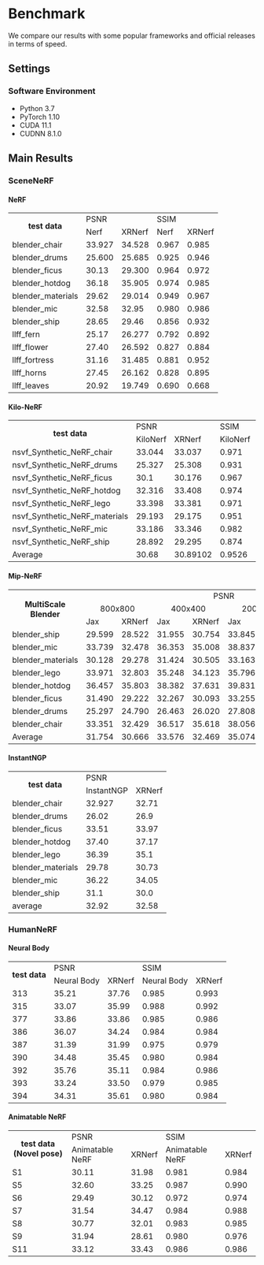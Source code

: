 # Benchmark

We compare our results with some popular frameworks and official releases in terms of speed.

## Settings

### Software Environment

- Python 3.7
- PyTorch 1.10
- CUDA 11.1
- CUDNN 8.1.0

## Main Results

### SceneNeRF

#### NeRF

<table>
	<tr>
	    <th rowspan="2">test data</th>
        <td colspan="2">PSNR</td>
        <td colspan="2">SSIM</td>
	</tr >
	<tr>
	    <td>Nerf</td>
	    <td>XRNerf</td>
	    <td>Nerf</td>
	    <td>XRNerf</td>
	</tr >
	<tr >
	    <td>blender_chair</td>
        <td>33.927</td> <td>34.528</td> <td>0.967</td> <td>0.985</td>
	</tr>
	<tr >
	    <td>blender_drums</td>
        <td>25.600</td> <td>25.685</td> <td>0.925</td> <td>0.946</td>
	</tr>    
	<tr >
	    <td>blender_ficus</td>
        <td>30.13</td> <td>29.300</td> <td>0.964</td> <td>0.972</td>
	</tr>    
	<tr >
	    <td>blender_hotdog</td>
        <td>36.18</td> <td>	35.905</td> <td>0.974</td> <td>0.985</td>
	</tr>
	<tr >
	    <td>blender_materials</td>
        <td>29.62</td> <td>	29.014</td> <td>0.949</td> <td>0.967</td>
	</tr>
	<tr >
	    <td>blender_mic</td>
        <td>32.58</td> <td>32.95</td> <td>0.980</td> <td>0.986</td>
	</tr>
	<tr >
	    <td>blender_ship</td>
        <td>28.65</td> <td>29.46</td> <td>0.856</td> <td>0.932</td>
	</tr>
	<tr >
	    <td>llff_fern</td>
        <td>25.17</td> <td>26.277</td> <td>0.792</td> <td>0.892</td>
	</tr>
	<tr >
	    <td>llff_flower</td>
        <td>27.40</td> <td>26.592</td> <td>0.827</td> <td>0.884</td>
	</tr>
	<tr >
	    <td>llff_fortress</td>
        <td>31.16</td> <td>31.485</td> <td>0.881</td> <td>0.952</td>
	</tr>
	<tr >
	    <td>llff_horns</td>
        <td>27.45</td> <td>26.162</td> <td>0.828</td> <td>0.895</td>
	</tr>
	<tr >
	    <td>llff_leaves</td>
        <td>20.92</td> <td>19.749</td> <td>0.690</td> <td>0.668</td>
	</tr>

</table>


#### Kilo-NeRF

<table>
	<tr>
	    <th rowspan="2">test data</th>
        <td colspan="2">PSNR</td>
        <td colspan="2">SSIM</td>
        <td colspan="2">elapsed_time(ms)</td>
	</tr >
	<tr>
	    <td>KiloNerf</td>
	    <td>XRNerf</td>
	    <td>KiloNerf</td>
	    <td>XRNerf</td>
	    <td>KiloNerf</td>
	    <td>XRNerf</td>        
	</tr >
	<tr >
	    <td>nsvf_Synthetic_NeRF_chair</td>
        <td>33.044</td> <td>33.037</td> <td>0.971</td> <td>0.979</td> <td>384.98</td> <td>407.78</td>
	</tr>
	<tr >
	    <td>nsvf_Synthetic_NeRF_drums</td>
        <td>25.327</td> <td>25.308</td> <td>0.931</td> <td>0.949</td> <td>413.03</td> <td>353.62</td>
	</tr>    
	<tr >
	    <td>nsvf_Synthetic_NeRF_ficus</td>
        <td>30.1</td> <td>30.176</td> <td>0.967</td> <td>0.975</td> <td>351.04</td> <td>337.22</td>
	</tr>    
	<tr >
	    <td>nsvf_Synthetic_NeRF_hotdog</td>
        <td>32.316</td> <td>33.408</td> <td>0.974</td> <td>0.986</td> <td>484.22</td> <td>491.49</td>
	</tr>
	<tr >
	    <td>nsvf_Synthetic_NeRF_lego</td>
        <td>33.398</td> <td>33.381</td> <td>0.971</td> <td>0.982</td> <td>379.1</td> <td>365.16</td>
	</tr>
	<tr >
	    <td>nsvf_Synthetic_NeRF_materials</td>
        <td>29.193</td> <td>29.175</td> <td>0.951</td> <td>0.966</td> <td>380.28</td> <td>358.57</td>
	</tr>
	<tr >
	    <td>nsvf_Synthetic_NeRF_mic</td>
        <td>33.186</td> <td>33.346</td> <td>0.982</td> <td>0.987</td> <td>370.31</td> <td>346.71</td>
	</tr>
	<tr >
	    <td>nsvf_Synthetic_NeRF_ship</td>
        <td>28.892</td> <td>29.295</td> <td>0.874</td> <td>0.933</td> <td>491.92</td> <td>488.35</td>
	</tr>
	<tr >
	    <td>Average</td>
        <td>30.68</td> <td>30.89102</td> <td>0.9526</td> <td>0.9697</td> <td>406.86</td> <td>393.61</td>
	</tr>

</table>

#### Mip-NeRF

<table>
	<tr>
	    <th rowspan="3">MultiScale Blender</th>
        <td align="center" colspan="8">PSNR</td>
	</tr >
	<tr>
	    <td align="center" colspan="2">800x800</td>
	    <td align="center" colspan="2">400x400</td>
	    <td align="center" colspan="2">200x200</td>
	    <td align="center" colspan="2">100x100</td>     
	</tr >    
	<tr>
	    <td>Jax</td>
	    <td>XRNerf</td>
	    <td>Jax</td>
	    <td>XRNerf</td>
	    <td>Jax</td>
	    <td>XRNerf</td>        
	    <td>Jax</td>
	    <td>XRNerf</td>          
	</tr >
	<tr >
	    <td>blender_ship</td>
        <td>29.599</td> <td>28.522</td> <td>31.955</td> <td>30.754</td> <td>33.845</td> <td>32.848</td> <td>34.868</td> <td>33.754</td>
	</tr>
	<tr >
	    <td>blender_mic</td>
        <td>33.739</td> <td>32.478</td> <td>36.353</td> <td>35.008</td> <td>38.837</td> <td>37.958</td> <td>39.011</td> <td>38.064</td>
	</tr>    
	<tr >
	    <td>blender_materials</td>
        <td>30.128</td> <td>29.278</td> <td>31.424</td> <td>30.505</td> <td>33.163</td> <td>32.192</td> <td>34.174</td> <td>33.122</td>
	</tr>    
	<tr >
	    <td>blender_lego</td>
        <td>33.971</td> <td>32.803</td> <td>35.248</td> <td>34.123</td> <td>35.796</td> <td>34.848</td> <td>35.223</td> <td>34.382</td>
	</tr>
	<tr >
	    <td>blender_hotdog</td>
        <td>36.457</td> <td>35.803</td> <td>38.382</td> <td>37.631</td> <td>39.831</td> <td>39.096</td> <td>39.935</td> <td>39.038</td>
	</tr>
	<tr >
	    <td>blender_ficus</td>
        <td>31.490</td> <td>29.222</td> <td>32.267</td> <td>30.093</td> <td>33.255</td> <td>31.655</td> <td>33.606</td> <td>31.785</td>
	</tr>
	<tr >
	    <td>blender_drums</td>
        <td>25.297</td> <td>24.790</td> <td>26.463</td> <td>26.020</td> <td>27.808</td> <td>27.510</td> <td>28.791</td> <td>28.369</td>
	</tr>    
	<tr >
	    <td>blender_chair</td>
        <td>33.351</td> <td>32.429</td> <td>36.517</td> <td>35.618</td> <td>38.056</td> <td>37.342</td> <td>37.950</td> <td>37.257</td>
	</tr>
	<tr >
	    <td>Average</td>
        <td>31.754</td> <td>30.666</td> <td>33.576</td> <td>32.469</td> <td>35.074</td> <td>34.181</td> <td>35.445</td> <td>34.472</td>
	</tr>

</table>



#### InstantNGP

<table>
	<tr>
	    <th rowspan="2">test data</th>
        <td colspan="2">PSNR</td>
	</tr >
	<tr>
	    <td>InstantNGP</td>
	    <td>XRNerf</td>
	</tr >
	<tr >
	    <td>blender_chair</td>
        <td>32.927</td> <td>32.71</td> 
	</tr>
	<tr >
	    <td>blender_drums</td>
        <td>26.02</td> <td>26.9</td>
	</tr>    
	<tr >
	    <td>blender_ficus</td>
        <td>33.51</td> <td>33.97</td>
	</tr>    
	<tr >
	    <td>blender_hotdog</td>
        <td>37.40</td> <td>	37.17</td>
	</tr>
	<tr >
	    <td>blender_lego</td>
        <td>36.39</td> <td>35.1</td> 
	</tr>
	<tr >
	    <td>blender_materials</td>
        <td>29.78</td> <td>30.73</td> 
	</tr>    
	<tr >
	    <td>blender_mic</td>
        <td>36.22</td> <td>34.05</td>
	</tr>
	<tr >
	    <td>blender_ship</td>
        <td>31.1</td> <td>30.0</td>
	</tr>
	<tr >
	    <td>average</td>
        <td>32.92</td> <td>32.58</td>
	</tr>
</table>



### HumanNeRF

#### Neural Body

<table>
	<tr>
	    <th rowspan="2">test data</th>
        <td colspan="2">PSNR</td>
        <td colspan="2">SSIM</td>
	</tr >
	<tr>
	    <td>Neural Body</td>
	    <td>XRNerf</td>
	    <td>Neural Body</td>
	    <td>XRNerf</td>
	</tr >
	<tr >
	    <td>313</td>
        <td>35.21</td> <td>37.76</td> <td>0.985</td> <td>0.993</td>
	</tr>
	<tr >
	    <td>315</td>
        <td>33.07</td> <td>35.99</td> <td>0.988</td> <td>0.992</td>
	</tr>    
	<tr >
	    <td>377</td>
        <td>33.86</td> <td>33.86</td> <td>0.985</td> <td>0.986</td>
	</tr>    
	<tr >
	    <td>386</td>
        <td>36.07</td> <td>34.24</td> <td>0.984</td> <td>0.984</td>
	</tr>
	<tr >
	    <td>387</td>
        <td>31.39</td> <td>31.99</td> <td>0.975</td> <td>0.979</td>
	</tr>
	<tr >
	    <td>390</td>
        <td>34.48</td> <td>35.45</td> <td>0.980</td> <td>0.984</td>
	</tr>
	<tr >
	    <td>392</td>
        <td>35.76</td> <td>35.11</td> <td>0.984</td> <td>0.986</td>
	</tr>
	<tr >
	    <td>393</td>
        <td>33.24</td> <td>33.50</td> <td>0.979</td> <td>0.985</td>
	</tr>
	<tr >
	    <td>394</td>
        <td>34.31</td> <td>35.61</td> <td>0.980</td> <td>0.984</td>
	</tr>
</table>


#### Animatable NeRF

<table>
	<tr>
	    <th rowspan="2">test data (Novel pose)</th>
        <td colspan="2">PSNR</td>
        <td colspan="2">SSIM</td>
	</tr >
	<tr>
	    <td>Animatable NeRF</td>
	    <td>XRNerf</td>
	    <td>Animatable NeRF</td>
	    <td>XRNerf</td>
	</tr >
	<tr >
	    <td>S1</td>
        <td>30.11</td> <td>31.98</td> <td>0.981</td> <td>0.984</td>
	</tr>
	<tr >
	    <td>S5</td>
        <td>32.60</td> <td>33.25</td> <td>0.987</td> <td>0.990</td>
	</tr>    
	<tr >
	    <td>S6</td>
        <td>29.49</td> <td>30.12</td> <td>0.972</td> <td>0.974</td>
	</tr>    
	<tr >
	    <td>S7</td>
        <td>31.54</td> <td>34.47</td> <td>0.984</td> <td>0.988</td>
	</tr>
	<tr >
	    <td>S8</td>
        <td>30.77</td> <td>32.01</td> <td>0.983</td> <td>0.985</td>
	</tr>
	<tr >
	    <td>S9</td>
        <td>31.94</td> <td>28.61</td> <td>0.980</td> <td>0.976</td>
	</tr>
	<tr >
	    <td>S11</td>
        <td>33.12</td> <td>33.43</td> <td>0.986</td> <td>0.986</td>
	</tr>
</table>


